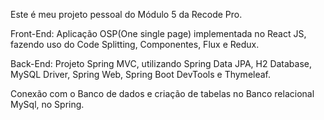 Este é meu projeto pessoal do Módulo 5 da Recode Pro.

Front-End: Aplicação OSP(One single page) implementada no React JS, fazendo uso do Code Splitting, Componentes, Flux e Redux.

Back-End: Projeto Spring MVC, utilizando Spring Data JPA, H2 Database, MySQL Driver, Spring Web, Spring Boot DevTools e Thymeleaf.

Conexão com o Banco de dados e criação de tabelas no Banco relacional MySql, no Spring.